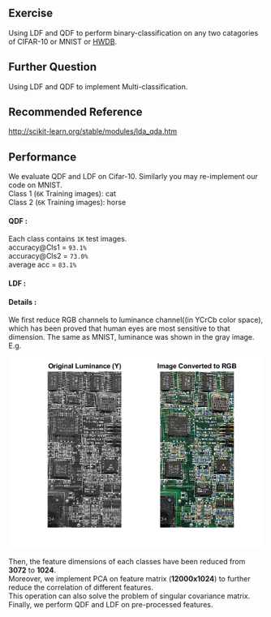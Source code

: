 ## Exercise
Using LDF and QDF to perform binary-classification on any two catagories of CIFAR-10 or MNIST or [HWDB](http://www.nlpr.ia.ac.cn/databases/handwriting/Download.html).
## Further Question
Using LDF and QDF to implement Multi-classification.
## Recommended Reference
http://scikit-learn.org/stable/modules/lda_qda.htm
## Performance
We evaluate QDF and LDF on Cifar-10. Similarly you may re-implement our code on MNIST.  
Class 1 (`6K` Training images): cat<br>
Class 2 (`6K` Training images): horse<br>
#### QDF : <br>
Each class contains `1K` test images.<br> 
accuracy@Cls1 = `93.1%`<br>
accuracy@Cls2 = `73.0%`<br>
average acc = `83.1%`<br>
#### LDF : <br>
#### Details : 
We first reduce RGB channels to luminance channel((in YCrCb color space), which has been proved that human eyes are most sensitive to that dimension. The same as MNIST, luminance was shown in the gray image. E.g.

![Ycbcr Y channel demo](https://github.com/HolmesShuan/UCAS-Pattern-Recognition/blob/master/Bayesian%20Decision/ConvertImageFromYCbCrToRGBExample_01%20(1).png)

Then, the feature dimensions of each classes have been reduced from **3072** to **1024**.  
Moreover, we implement PCA on feature matrix (**12000x1024**) to further reduce the correlation of different features.  
This operation can also solve the problem of singular covariance matrix.  
Finally, we perform QDF and LDF on pre-processed features.

